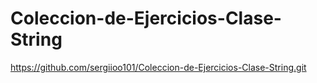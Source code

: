 # Coleccion-de-Ejercicios-Clase-String
https://github.com/sergiioo101/Coleccion-de-Ejercicios-Clase-String.git
